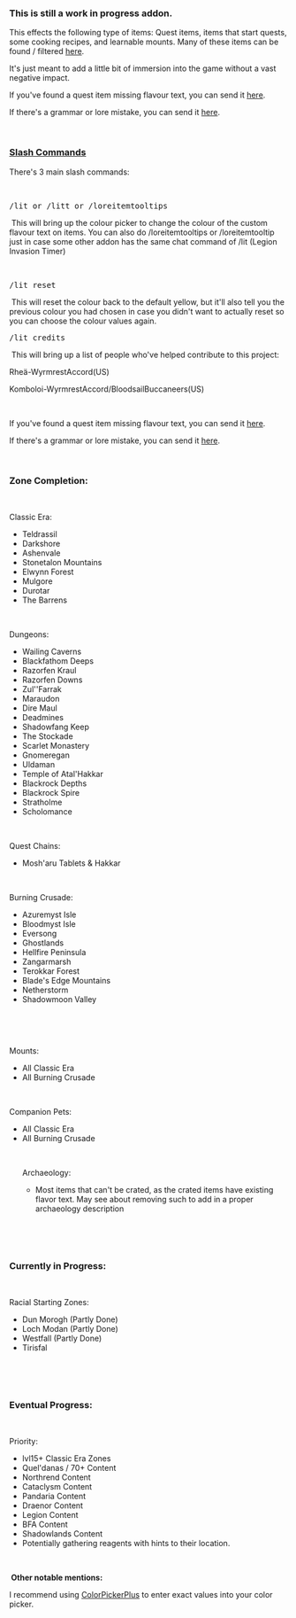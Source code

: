 <h3>This is still a work in progress addon.</h3>
<p>This effects the following type of items: Quest items, items that start quests, some cooking recipes, and learnable mounts. Many of these items can be found / filtered&nbsp;<a href="https://www.wowhead.com/items?filter=7:5:166:16;2:1:2:6455;0:0:0:0#items;0+1+18" rel="nofollow">here</a>.</p>
<p>It's just meant to add a little bit of immersion into the game without a vast negative impact.</p>
<p>If you've found a quest item missing flavour text, you can send it <a href="https://forms.gle/zpaspqNeWLucpQEb7">here</a>.</p>
<p>If there's a grammar or lore mistake, you can send it <a href="https://forms.gle/qX29MHE9nTNCmAzn8">here</a>.</p>
<p>&nbsp;</p>
<h3><strong><span style="text-decoration: underline;">Slash Commands</span></strong></h3>
<p>There's 3 main slash commands:</p>
<p>&nbsp;</p>
<pre class="codeStyle">/lit or /litt or /loreitemtooltips</pre>
<p>&nbsp;This will bring up the colour picker to change the colour of the custom flavour text on items. You can also do /loreitemtooltips or /loreitemtooltip just in case some other addon has the same chat command of /lit (Legion Invasion Timer)</p>
<p>&nbsp;</p>
<pre class="codeStyle">/lit reset</pre>
<p>&nbsp;This will reset the colour back to the default yellow, but it'll also tell you the previous colour you had chosen in case you didn't want to actually reset so you can choose the colour values again.&nbsp;</p>
<pre class="codeStyle">/lit credits</pre>
<p>&nbsp;This will bring up a list of people who've helped contribute to this project:</p>
<div class="spoiler">
<p>Rhe&auml;-WyrmrestAccord(US)</p>
<p>Komboloi-WyrmrestAccord/BloodsailBuccaneers(US)</p>
</div>
<p>&nbsp;</p>
<p>If you've found a quest item missing flavour text, you can send it <a href="https://forms.gle/zpaspqNeWLucpQEb7">here</a>.</p>
<p>If there's a grammar or lore mistake, you can send it <a href="https://forms.gle/qX29MHE9nTNCmAzn8">here</a>.</p>
<p>&nbsp;</p>
<h3>Zone Completion:</h3>
<p>&nbsp;</p>
<div class="spoiler">
<p>Classic Era:</p>
<ul>
<li>Teldrassil</li>
<li>Darkshore</li>
<li>Ashenvale</li>
<li>Stonetalon Mountains</li>
<li>Elwynn Forest</li>
<li>Mulgore</li>
<li>Durotar</li>
<li>The Barrens</li>
</ul>
<p>&nbsp;</p>
<p>Dungeons:</p>
<ul>
<li>Wailing Caverns</li>
<li>Blackfathom Deeps</li>
<li>Razorfen Kraul</li>
<li>Razorfen Downs</li>
<li>Zul''Farrak</li>
<li>Maraudon</li>
<li>Dire Maul</li>
<li>Deadmines</li>
<li>Shadowfang Keep</li>
<li>The Stockade</li>
<li>Scarlet Monastery</li>
<li>Gnomeregan</li>
<li>Uldaman</li>
<li>Temple of Atal'Hakkar</li>
<li>Blackrock Depths</li>
<li>Blackrock Spire</li>
<li>Stratholme</li>
<li>Scholomance</li>
</ul>
<p>&nbsp;</p>
<p>Quest Chains:</p>
<ul>
<li>Mosh'aru Tablets &amp; Hakkar</li>
</ul>
<p>&nbsp;</p>
<p>Burning Crusade:</p>
<ul>
<li>Azuremyst Isle</li>
<li>Bloodmyst Isle</li>
<li>Eversong</li>
<li>Ghostlands</li>
<li>Hellfire Peninsula</li>
<li>Zangarmarsh</li>
<li>Terokkar Forest</li>
<li>Blade's Edge Mountains</li>
<li>Netherstorm</li>
<li>Shadowmoon Valley</li>
</ul>
<p>&nbsp;</p>
<p>&nbsp;</p>
<p>Mounts:</p>
<ul>
<li>All Classic Era</li>
<li>All Burning Crusade</li>
</ul>
<p>&nbsp;</p>
<p>Companion Pets:</p>
<ul>
<li>All Classic Era</li>
<li>All Burning Crusade
<p>&nbsp;</p>
<p>Archaeology:</p>
<ul>
<li>Most items that can't be crated, as the crated items have existing flavor text. May see about removing such to add in a proper archaeology description</li>
</ul>
</li>
</ul>
</div>
<p>&nbsp;</p>
<p>&nbsp;</p>
<h3>Currently in Progress:</h3>
<p>&nbsp;</p>
<div class="spoiler">
<p>Racial Starting Zones:</p>
<ul>
<li>Dun Morogh (Partly Done)</li>
<li>Loch Modan (Partly Done)</li>
<li>Westfall (Partly Done)</li>
<li>Tirisfal</li>
</ul>
</div>
<p>&nbsp;</p>
<p>&nbsp;</p>
<h3>Eventual Progress:</h3>
<p>&nbsp;</p>
<div class="spoiler">
<p>Priority:</p>
<ul>
<li>lvl15+ Classic Era Zones</li>
<li>Quel'danas / 70+ Content</li>
<li>Northrend Content</li>
<li>Cataclysm Content</li>
<li>Pandaria Content</li>
<li>Draenor Content</li>
<li>Legion Content</li>
<li>BFA Content</li>
<li>Shadowlands Content</li>
<li>Potentially gathering reagents with hints to their location.</li>
</ul>
</div>
<p>&nbsp;</p>
<p><strong>&nbsp;Other notable mentions:</strong></p>
<p>I recommend using <a href="https://www.curseforge.com/wow/addons/colorpickerplus">ColorPickerPlus</a> to enter exact values into your color picker.</p>
<p>&nbsp;</p>

